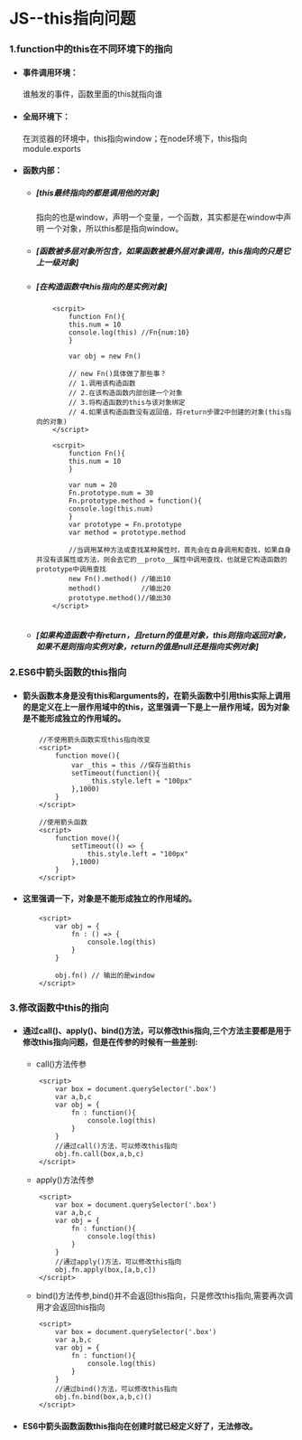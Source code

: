 # JS--this指向问题

### 1.function中的this在不同环境下的指向
- #### 事件调用环境：
  谁触发的事件，函数里面的this就指向谁
- #### 全局环境下：
  在浏览器的环境中，this指向window；在node环境下，this指向module.exports
- #### 函数内部：
  - ##### [this最终指向的都是调用他的对象]
    指向的也是window，声明一个变量，一个函数，其实都是在window中声明     一个对象，所以this都是指向window。
  - ##### [函数被多层对象所包含，如果函数被最外层对象调用，this指向的只是它上一级对象]
  - ##### [在构造函数中this指向的是实例对象]
    ```
        <scrpit>
            function Fn(){
            this.num = 10
            console.log(this) //Fn{num:10}
            }
            
            var obj = new Fn()
            
            // new Fn()具体做了那些事？
            // 1.调用该构造函数
            // 2.在该构造函数内部创建一个对象
            // 3.将构造函数的this与该对象绑定
            // 4.如果该构造函数没有返回值，将return步骤2中创建的对象(this指向的对象)
        </script>
    ```

    ```
        <scrpit>
            function Fn(){
            this.num = 10
            }
            
            var num = 20
            Fn.prototype.num = 30
            Fn.prototype.method = function(){
            console.log(this.num)
            }
            var prototype = Fn.prototype
            var method = prototype.method
            
            //当调用某种方法或查找某种属性时，首先会在自身调用和查找，如果自身并没有该属性或方法，则会去它的__proto__属性中调用查找，也就是它构造函数的prototype中调用查找
            new Fn().method() //输出10
            method()          //输出20
            prototype.method()//输出30
        </script>
            
    ```
  - ##### [如果构造函数中有return，且return的值是对象，this则指向返回对象，如果不是则指向实例对象，return的值是null还是指向实例对象]

### 2.ES6中箭头函数的this指向

- #### 箭头函数本身是没有this和arguments的，在箭头函数中引用this实际上调用的是定义在上一层作用域中的this，这里强调一下是上一层作用域，因为对象是不能形成独立的作用域的。

    ```
        //不使用箭头函数实现this指向改变
        <script>
            function move(){
                var _this = this //保存当前this
                setTimeout(function(){
                    _this.style.left = "100px"
                },1000)
            }
        </script>
    ```
    ```
        //使用箭头函数
        <script>
            function move(){
                setTimeout(() => {
                    this.style.left = "100px"
                },1000)
            }
        </script>

    ```
- #### 这里强调一下，对象是不能形成独立的作用域的。
    ```
        <script>
            var obj = {
                fn : () => {
                    console.log(this)
                }
            }
            
            obj.fn() // 输出的是window
        </script>
    ```
### 3.修改函数中this的指向
- #### 通过call()、apply()、bind()方法，可以修改this指向,三个方法主要都是用于修改this指向问题，但是在传参的时候有一些差别:
   - call()方法传参  
    ```
        <script>
            var box = document.querySelector('.box')
            var a,b,c
            var obj = {
                fn : function(){
                    console.log(this)
                }
            }
            //通过call()方法，可以修改this指向
            obj.fn.call(box,a,b,c)
        </script>
    ```
    - apply()方法传参  
    ```
        <script>
            var box = document.querySelector('.box')
            var a,b,c
            var obj = {
                fn : function(){
                    console.log(this)
                }
            }
            //通过apply()方法，可以修改this指向
            obj.fn.apply(box,[a,b,c])
        </script>
    ```
    - bind()方法传参,bind()并不会返回this指向，只是修改this指向,需要再次调用才会返回this指向
    ```
        <script>
            var box = document.querySelector('.box')
            var a,b,c
            var obj = {
                fn : function(){
                    console.log(this)
                }
            }
            //通过bind()方法，可以修改this指向
            obj.fn.bind(box,a,b,c)()
        </script>
    ```
- #### ES6中箭头函数函数this指向在创建时就已经定义好了，无法修改。